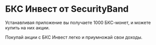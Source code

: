 # БКС Инвест от SecurityBand

Устанавливая приложение вы получаете 1000 БКС-монет, и можете купить на них акции.

Покупай акции с БКС Инвест легко и приумножай свои доходы.
